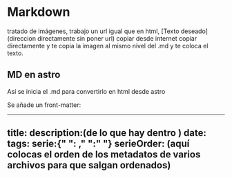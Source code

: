# Markdown

tratado de imágenes, trabajo un url igual que en html, [Texto deseado](direccion directamente sin poner url)
copiar desde internet copiar directamente y te copia la imagen al mismo nivel del .md y te coloca el texto.

## MD en astro

Así se inicia el .md para convertirlo en html desde astro

Se añade  un front-matter:

---
title:
description:(de lo que hay dentro )
date:
tags:
serie:{" ": ," ":" "}
serieOrder: (aquí colocas el orden de los metadatos de varios archivos para que salgan ordenados)
---
